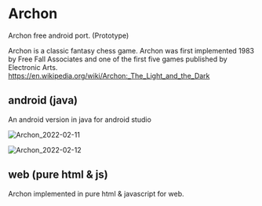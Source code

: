 # Archon
Archon free android port. (Prototype)

Archon is a classic fantasy chess game.
Archon was first implemented 1983 by Free Fall Associates and one of the first five games published by Electronic Arts.
https://en.wikipedia.org/wiki/Archon:_The_Light_and_the_Dark

## android (java)

An android version in java for android studio

![Archon_2022-02-11](https://user-images.githubusercontent.com/16463104/153738115-3efc1c33-bbed-4e01-a034-2d12739a6535.png)

![Archon_2022-02-12](https://user-images.githubusercontent.com/16463104/153738120-4cc4f19f-ba28-4dab-98a1-3a39a4b593fe.png)

## web (pure html & js)

Archon implemented in pure html & javascript for web.

